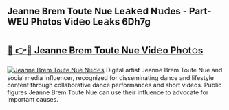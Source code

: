 ## Jeanne Brem Toute Nue Le𝚊k𝚎d N𝚞𝚍es - Part-WEU Photos Vid𝚎o Le𝚊ks 6Dh7g

# <h2><a href="http://fb769o.evod.top/?m=Jeanne+Brem+Toute+Nue">🔗 👉🔴 Jeanne Brem Toute Nue Vid𝚎o Ph𝚘t𝚘s</a></h2>

[![Jeanne Brem Toute Nue N𝚞d𝚎s](https://i.imgur.com/8V9OHl7.gif)](http://fb769o.evod.top/?m=Jeanne+Brem+Toute+Nue)
Digital artist Jeanne Brem Toute Nue and social media influencer, recognized for disseminating dance and lifestyle content through collaborative dance performances and short videos. Public figures Jeanne Brem Toute Nue can use their influence to advocate for important causes. 
